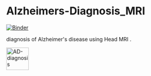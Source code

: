 # Alzheimers-Diagnosis_MRI

[![Binder](https://mybinder.org/badge_logo.svg)](https://mybinder.org/v2/gh/nikhilreddybilla28/Alzheimers-Diagnosis_MRI/main?urlpath=voila%2Frender%2FAlzheimers_MRI_App.ipynb)

diagnosis of Alzheimer's disease using Head MRI .

<a href="https://mybinder.org/v2/gh/nikhilreddybilla28/Alzheimers-Diagnosis_MRI/main?urlpath=voila%2Frender%2FAlzheimers_MRI_App.ipynb">
  <img align="left" alt="AD-diagnosis" width="60px" src="https://encrypted-tbn0.gstatic.com/images?q=tbn%3AANd9GcSvg5nYCYEGgg3Xu1oEOeiJB8XiCkEecCx4PQ&usqp=CAU" />
</a>




